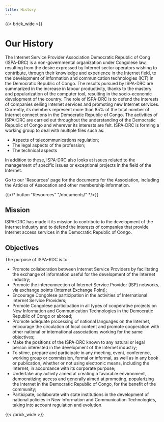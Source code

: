 ```yaml
---
title: History
---
```

{{< brick_wide >}}

# Our History

The Internet Service Provider Association Democratic Republic of Cong (ISPA-DRC) is a non-governmental organization under Congolese law, resulting from the desire expressed by Internet sector operators wishing to contribute, through their knowledge and experience in the Internet field, to the development of information and communication technologies (ICT) in the Democratic Republic of Congo. The results pursued by ISPA-DRC are summarized in the increase in labour productivity, thanks to the mastery and popularization of the computer tool, resulting in the socio-economic development of the country. The role of ISPA-DRC is to defend the interests of companies selling Internet services and promoting new Internet services. Currently, its members represent more than 85% of the total number of Internet connections in the Democratic Republic of Congo. The activities of ISPA-DRC are carried out throughout the understanding of the Democratic Republic of Congo and wherever its interests are felt. ISPA-DRC is forming a working group to deal with multiple files such as:

- Aspects of telecommunications regulation;
- The legal aspects of the profession;
- The technical aspects

In addition to these, ISPA-DRC also looks at issues related to the management of specific issues or exceptional projects in the field of the Internet.

Go to our 'Resources' page for the documents for the Association, including the Articles of Assocation and other membership information.

{{</* button "Resources" "/documents/" */>}}

## Mission

ISPA-DRC has made it its mission to contribute to the development of the Internet industry and to defend the interests of companies that provide Internet access services in the Democratic Republic of Congo.

## Objectives

The purpose of ISPA-RDC is to:
- Promote collaboration between Internet Service Providers by facilitating the exchange of information useful for the development of the Internet industry;
- Promote the interconnection of Internet Service Provider (ISP) networks, via exchange points (Internet Exchange Point);
- Encourage Congolese participation in the activities of International Internet Service Providers;
- Promote Congolese participation in all types of cooperative projects on New Information and Communication Technologies in the Democratic Republic of Congo or abroad;
- Promote adequate processing of national languages on the Internet, encourage the circulation of local content and promote cooperation with other national or international associations working for the same objectives;
- Make the positions of the ISPA-DRC known to any natural or legal person interested in the development of the Internet industry;
- To stime, prepare and participate in any meeting, event, conference, working group or commission, formal or informal, as well as in any book or publication, whether or not using electronic means, including the Internet, in accordance with its corporate purpose;
- Undertake any activity aimed at creating a favorable environment, democratizing access and generally aimed at promoting, popularizing the Internet in the Democratic Republic of Congo, for the benefit of the community;
- Participate, collaborate with state institutions in the development of national policies in New Information and Communication Technologies, taking into account regulation and evolution.
 
{{< /brick_wide >}}
